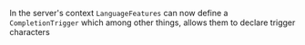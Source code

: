 In the server's context `LanguageFeatures` can now define a `CompletionTrigger` which among other things, allows them to declare trigger characters
